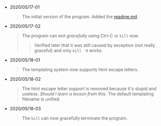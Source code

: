 + 2020/05/17-01
    > The initial version of the program.
    Added the [readme.md](README.md).
+ 2020/05/17-02
    > The program can exit *gracefully* using Ctrl-C or `kill` now.
    >> Verified later that it was still caused by exception (not really graceful) and only `kill -9` works.
+ 2020/05/18-01
    > The templating system now supports html escape letters.
+ 2020/05/18-02
    > The html escape letter support is removed because it's stupid and useless.
    *Should I learn a lesson from this.*
    > The default templating filename is unified. 
+ 2020/05/18-03
    > The `kill` can now gracefully terminate the program.